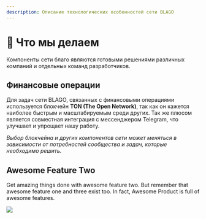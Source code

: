 ```yaml
---
description: Описание технологических особенностей сети BLAGO
---
```


# 🌱 Что мы делаем

Компоненты сети благо являются готовыми решениями различных компаний и отдельных команд разработчиков.

## Финансовые операции

Для задач сети BLAGO, связанных с финансовыми операциями используется блокчейн **TON (The Open Network)**, так как он кажется наиболее быстрым и масштабируемым среди других. Так же плюсом является совместная интеграция с мессенджером Telegram, что улучшает и упрощает нашу работу.&#x20;

_Выбор блокчейна и других компонентов сети может меняться в зависимости от потребностей сообщества и задач, которые необходимо решить._

## Awesome Feature Two

Get amazing things done with awesome feature two. But remember that awesome feature one and three exist too. In fact, Awesome Product is full of awesome features.

![](https://images.unsplash.com/photo-1569144157591-c60f3f82f137?crop=entropy\&cs=tinysrgb\&fm=jpg\&ixid=MnwxOTcwMjR8MHwxfHNlYXJjaHwxfHxmZWF0dXJlfGVufDB8fHx8MTY2MDU4MzM1OQ\&ixlib=rb-1.2.1\&q=80)

